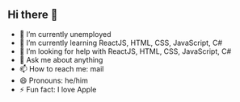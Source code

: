 ## Hi there 👋

- 🔭 I’m currently unemployed 
- 🌱 I’m currently learning ReactJS, HTML, CSS, JavaScript, C#
- 🤔 I’m looking for help with ReactJS, HTML, CSS, JavaScript, C#
- 💬 Ask me about anything
- 📫 How to reach me: mail
- 😄 Pronouns: he/him
- ⚡ Fun fact: I love Apple
  
